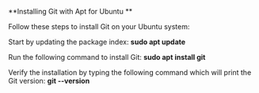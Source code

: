 **Installing Git with Apt for Ubuntu
**

Follow these steps to install Git on your Ubuntu system:

Start by updating the package index:  **sudo apt update**

Run the following command to install Git:  **sudo apt install git**

Verify the installation by typing the following command which will print the Git version:  **git --version**

